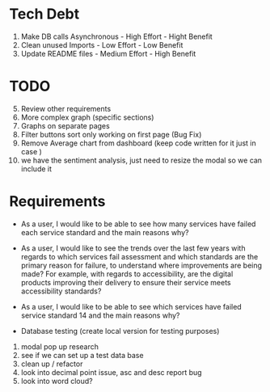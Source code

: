 # Tech Debt

1. Make DB calls Asynchronous - High Effort - Hight Benefit
2. Clean unused Imports - Low Effort - Low Benefit
3. Update README files - Medium Effort - High Benefit

# TODO

<!-- 1. Complete tests -->
<!-- 2. Update functionality in average_by_result -->
<!-- 3. Tidy up code -->
<!-- 4. Get graph working - Highest Priority -->
5. Review other requirements
6. More complex graph (specific sections)
7. Graphs on separate pages
8. Filter buttons sort only working on first page (Bug Fix)
9. Remove Average chart from dashboard (keep code written for it just in case )
10. we have the sentiment analysis, just need to resize the modal so we can include it 

 

# Requirements

* As a user, I would like to be able to see how many services have failed each service standard and the main reasons why?



* As a user, I would like to see the trends over the last few years with regards to which services fail assessment and which standards are the primary reason for failure, to understand where improvements are being made? For example, with regards to accessibility, are the digital products improving their delivery to ensure their service meets accessibility standards?

* As a user, I would like to be able to see which services have failed service standard 14 and the main reasons why?



* Database testing (create local version for testing purposes)


1. modal pop up research 
2. see if we can set up a test data base
3. clean up / refactor
4. look into decimal point issue, asc and desc report bug
5. look into word cloud?